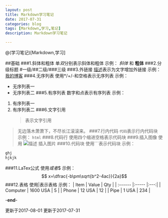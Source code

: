 ```yaml
---
layout: post
title: Markdown学习笔记
date: 2017-07-31
categories: blog
tags: [Markdown,学习,笔记]
description: Markdown学习笔记

---
```

@(学习笔记)[Markdown,学习]

##基础
###1.斜体和粗体
    单*双*分别表示斜体和粗体
示例：
*斜体* 和 **粗体**
###2.分级标题
    #一级/##二级/###三级
###3.外链接
    [描述](链接)表示为文字增加外链接
示例：[我的博客](http://www.murrddol.com)
###4.无序列表
    使用*/+/-和空格表示无序列表
示例：
- 无序列表一
- 无序列表二
###5.有序列表
    数字和点表示有序列表
示例：
1. 有序列表一
2. 有序列表二
###6.文字引用
    >表示文字引用
>无边落木萧萧下，不尽长江滚滚来。
###7.行内代码
    `代码`表示行内代码块
示例：
`html`
###8.代码行
    使用四个缩进空格表示代码块
###9.插入图像
    使用 ![描述](图片链接地址) 插入图片
###10.代码块
    使用```表示代码块
示例：
```r
ghj
hjkjk
```
###11.LaTex公式
    使用$或者$$
示例：
$$ x=\dfrac{-b\pm\sqrt{b^2-4ac}}{2a}$$
###12.表格
    使用|表示表格
示例：
| Item     | Value      | Qty |
| :------  |:-----      |:---:|
| Computer | 1600 USA   | 5   |
| Phone    |   12 USA   | 12  |
| Pipe     |    1 USA   | 234 |

-**end**-

更新于2017-08-01
更新于2017-07-31 

